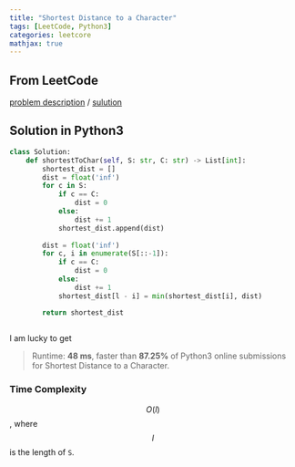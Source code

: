 ```yaml
---
title: "Shortest Distance to a Character"
tags: [LeetCode, Python3]
categories: leetcore
mathjax: true
---
```


## From LeetCode
[problem description](https://leetcode.com/problems/shortest-distance-to-a-character/)
/
[sulution](https://leetcode.com/problems/shortest-distance-to-a-character/solution/)

## Solution in Python3
```python
class Solution:
    def shortestToChar(self, S: str, C: str) -> List[int]:
        shortest_dist = []
        dist = float('inf')
        for c in S:
            if c == C:
                dist = 0
            else:
                dist += 1
            shortest_dist.append(dist)
        
        dist = float('inf')
        for c, i in enumerate(S[::-1]):
            if c == C:
                dist = 0
            else:
                dist += 1
            shortest_dist[l - i] = min(shortest_dist[i], dist)

        return shortest_dist    
            
```
I am lucky to get
> Runtime: **48 ms**, faster than **87.25%** of Python3 online submissions for Shortest Distance to a Character.

### Time Complexity
$$O(l)$$, where $$l$$ is the length of `S`.